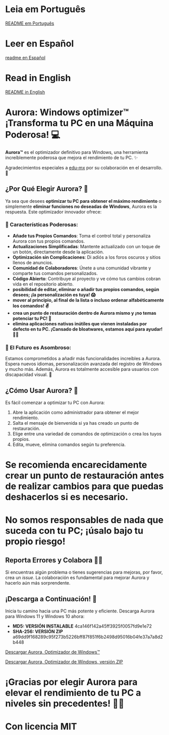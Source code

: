 # Leia em Português 
[README em Português](https://github.com/azurejoga/Aurora-Windows-Optimizer/blob/aurora/readme-pt-br.md)

# Leer en Español
[readme en Español](https://github.com/azurejoga/Aurora-Windows-Optimizer/blob/aurora/readme-es.md)

# Read in English
[README in English](https://github.com/azurejoga/Aurora-Windows-Optimizer/blob/aurora/readme.md)

# Aurora: Windows optimizer™ ¡Transforma tu PC en una Máquina Poderosa! 💻

**Aurora™** es el optimizador definitivo para Windows, una herramienta increíblemente poderosa que mejora el rendimiento de tu PC. ✨

Agradecimientos especiales a [edu-mx](https://github.com/edu-mx) por su colaboración en el desarrollo. 🙌

## ¿Por Qué Elegir Aurora? 🤔

Ya sea que desees **optimizar tu PC para obtener el máximo rendimiento** o simplemente **eliminar funciones no deseadas de Windows**, Aurora es la respuesta. Este optimizador innovador ofrece:

### 🌄 Características Poderosas:

- **Añade tus Propios Comandos**: Toma el control total y personaliza Aurora con tus propios comandos.
- **Actualizaciones Simplificadas**: Mantente actualizado con un toque de un botón, directamente desde la aplicación.
- **Optimización sin Complicaciones**: Di adiós a los foros oscuros y sitios llenos de anuncios.
- **Comunidad de Colaboradores**: Únete a una comunidad vibrante y comparte tus comandos personalizados.
- **Código Abierto**: Contribuye al proyecto y ve cómo tus cambios cobran vida en el repositorio abierto.
- **posibilidad de editar, eliminar o añadir tus propios comandos, según desees; ¡la personalización es tuya! 😱**
- **mover al principio, al final de la lista o incluso ordenar alfabéticamente los comandos! ✌**
- **crea un punto de restauración dentro de Aurora mismo y ¡no temas potenciar tu PC! 👏**
- **elimina aplicaciones nativas inútiles que vienen instaladas por defecto en tu PC. ¡Cansado de bloatwares, estamos aquí para ayudar! 🐱‍🎁**

### 🌟 El Futuro es Asombroso:

Estamos comprometidos a añadir más funcionalidades increíbles a Aurora. Espera nuevos idiomas, personalización avanzada del registro de Windows y mucho más. Además, Aurora es totalmente accesible para usuarios con discapacidad visual. 🌌

## ¿Cómo Usar Aurora? 🚀

Es fácil comenzar a optimizar tu PC con Aurora:

1. Abre la aplicación como administrador para obtener el mejor rendimiento.
2. Salta el mensaje de bienvenida si ya has creado un punto de restauración.
3. Elige entre una variedad de comandos de optimización o crea los tuyos propios.
4. Edita, mueve, elimina comandos según tu preferencia.

# Se recomienda encarecidamente crear un punto de restauración antes de realizar cambios para que puedas deshacerlos si es necesario.

# No somos responsables de nada que suceda con tu PC; ¡úsalo bajo tu propio riesgo!

## Reporta Errores y Colabora 🐞😻

Si encuentras algún problema o tienes sugerencias para mejoras, por favor, crea un *issue*. La colaboración es fundamental para mejorar Aurora y hacerlo aún más sorprendente.

## ¡Descarga a Continuación! 📁

Inicia tu camino hacia una PC más potente y eficiente. Descarga Aurora para Windows 11 y Windows 10 ahora:

- **MD5: VERSIÓN INSTALABLE** 4ca146f142a45ff3925f0057fd9e1e72
- **SHA-256: VERSIÓN ZIP** a69dd9f168289c95f273b5226bff87f851f6b2498d95016b04fe37a7a8d2b448

[Descargar Aurora, Optimizador de Windows™](https://github.com/azurejoga/Aurora-Windows-Optimizer/releases/download/aurora6/aurora-install.exe)

[Descargar Aurora, Optimizador de Windows, versión ZIP](https://github.com/azurejoga/Aurora-Windows-Optimizer/releases/download/aurora6/aurora-windows-optimizer.zip)

# ¡Gracias por elegir Aurora para elevar el rendimiento de tu PC a niveles sin precedentes! 💪✨

# Con licencia MIT

